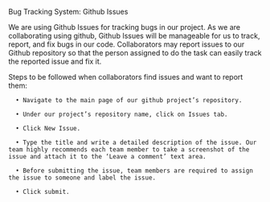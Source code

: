 Bug Tracking System: Github Issues

We are using Github Issues for tracking bugs in our project. As we are collaborating using github, Github Issues will be manageable for us to track, report, and fix bugs in our code. Collaborators may report issues to our Github repository so that the person assigned to do the task can easily track the reported issue and fix it.

Steps to be followed when collaborators find issues and want to report them:

      •	Navigate to the main page of our github project’s repository.
      
      •	Under our project’s repository name, click on Issues tab.
      
      •	Click New Issue.
      
      •	Type the title and write a detailed description of the issue. Our team highly recommends each team member to take a screenshot of the issue and attach it to the ‘Leave a comment’ text area.
      
      •	Before submitting the issue, team members are required to assign the issue to someone and label the issue. 
      
      •	Click submit. 



